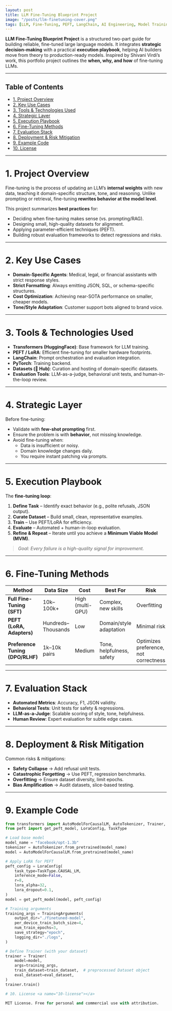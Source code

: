 ```yaml
---
layout: post
title: LLM Fine-Tuning Blueprint Project
image: "/posts/llm-finetuning-cover.png"
tags: [LLM, Fine-Tuning, PEFT, LangChain, AI Engineering, Model Training, Data Curation, Evaluation, Alignment, NLP]
---
```


**LLM Fine-Tuning Blueprint Project** is a structured two-part guide for building reliable, fine-tuned large language models. It integrates **strategic decision-making** with a practical **execution playbook**, helping AI builders move from theory to production-ready models. Inspired by Shivani Virdi’s work, this portfolio project outlines the **when, why, and how** of fine-tuning LLMs.

---

## Table of Contents

- [1. Project Overview](#1-project-overview)
- [2. Key Use Cases](#2-key-use-cases)
- [3. Tools & Technologies Used](#3-tools--technologies-used)
- [4. Strategic Layer](#4-strategic-layer)
- [5. Execution Playbook](#5-execution-playbook)
- [6. Fine-Tuning Methods](#6-fine-tuning-methods)
- [7. Evaluation Stack](#7-evaluation-stack)
- [8. Deployment & Risk Mitigation](#8-deployment--risk-mitigation)
- [9. Example Code](#9-example-code)
- [10. License](#10-license)

---

# 1. Project Overview <a name="1-project-overview"></a>

Fine-tuning is the process of updating an LLM’s **internal weights** with new data, teaching it domain-specific structure, tone, and reasoning. Unlike prompting or retrieval, fine-tuning **rewrites behavior at the model level**.  

This project summarizes **best practices** for:
- Deciding when fine-tuning makes sense (vs. prompting/RAG).
- Designing small, high-quality datasets for alignment.
- Applying parameter-efficient techniques (PEFT).
- Building robust evaluation frameworks to detect regressions and risks.

---

# 2. Key Use Cases <a name="2-key-use-cases"></a>

- **Domain-Specific Agents**: Medical, legal, or financial assistants with strict response styles.
- **Strict Formatting**: Always emitting JSON, SQL, or schema-specific structures.
- **Cost Optimization**: Achieving near-SOTA performance on smaller, cheaper models.
- **Tone/Style Adaptation**: Customer support bots aligned to brand voice.

---

# 3. Tools & Technologies Used <a name="3-tools--technologies-used"></a>

- **Transformers (HuggingFace)**: Base framework for LLM training.
- **PEFT / LoRA**: Efficient fine-tuning for smaller hardware footprints.
- **LangChain**: Prompt orchestration and evaluation integration.
- **PyTorch**: Training backend.
- **Datasets (🤗 Hub)**: Curation and hosting of domain-specific datasets.
- **Evaluation Tools**: LLM-as-a-judge, behavioral unit tests, and human-in-the-loop review.

---

# 4. Strategic Layer <a name="4-strategic-layer"></a>

Before fine-tuning:
- Validate with **few-shot prompting** first.
- Ensure the problem is with **behavior**, not missing knowledge.
- Avoid fine-tuning when:
  - Data is insufficient or noisy.
  - Domain knowledge changes daily.
  - You require instant patching via prompts.

---

# 5. Execution Playbook <a name="5-execution-playbook"></a>

The **fine-tuning loop**:
1. **Define Task** – Identify exact behavior (e.g., polite refusals, JSON output).
2. **Curate Dataset** – Build small, clean, representative examples.
3. **Train** – Use PEFT/LoRA for efficiency.
4. **Evaluate** – Automated + human-in-loop evaluation.
5. **Refine & Repeat** – Iterate until you achieve a **Minimum Viable Model (MVM)**.

> *Goal: Every failure is a high-quality signal for improvement.*

---

# 6. Fine-Tuning Methods <a name="6-fine-tuning-methods"></a>

| Method | Data Size | Cost | Best For | Risk |
|--------|-----------|------|----------|------|
| **Full Fine-Tuning (SFT)** | 10k–100k+ | High (multi-GPU) | Complex, new skills | Overfitting |
| **PEFT (LoRA, Adapters)** | Hundreds–Thousands | Low | Domain/style adaptation | Minimal risk |
| **Preference Tuning (DPO/RLHF)** | 1k–10k pairs | Medium | Tone, helpfulness, safety | Optimizes preference, not correctness |

---

# 7. Evaluation Stack <a name="7-evaluation-stack"></a>

- **Automated Metrics**: Accuracy, F1, JSON validity.
- **Behavioral Tests**: Unit tests for safety & regressions.
- **LLM-as-a-Judge**: Scalable scoring of style, tone, helpfulness.
- **Human Review**: Expert evaluation for subtle edge cases.

---

# 8. Deployment & Risk Mitigation <a name="8-deployment--risk-mitigation"></a>

Common risks & mitigations:
- **Safety Collapse** → Add refusal unit tests.
- **Catastrophic Forgetting** → Use PEFT, regression benchmarks.
- **Overfitting** → Ensure dataset diversity, limit epochs.
- **Bias Amplification** → Audit datasets, slice-based testing.

---

# 9. Example Code <a name="9-example-code"></a>

```python
from transformers import AutoModelForCausalLM, AutoTokenizer, Trainer, TrainingArguments
from peft import get_peft_model, LoraConfig, TaskType

# Load base model
model_name = "facebook/opt-1.3b"
tokenizer = AutoTokenizer.from_pretrained(model_name)
model = AutoModelForCausalLM.from_pretrained(model_name)

# Apply LoRA for PEFT
peft_config = LoraConfig(
    task_type=TaskType.CAUSAL_LM,
    inference_mode=False,
    r=8,
    lora_alpha=32,
    lora_dropout=0.1,
)
model = get_peft_model(model, peft_config)

# Training arguments
training_args = TrainingArguments(
    output_dir="./finetuned-model",
    per_device_train_batch_size=4,
    num_train_epochs=3,
    save_strategy="epoch",
    logging_dir="./logs",
)

# Define Trainer (with your dataset)
trainer = Trainer(
    model=model,
    args=training_args,
    train_dataset=train_dataset,  # preprocessed Dataset object
    eval_dataset=eval_dataset,
)
trainer.train()

# 10. License <a name="10-license"></a>

MIT License. Free for personal and commercial use with attribution.
